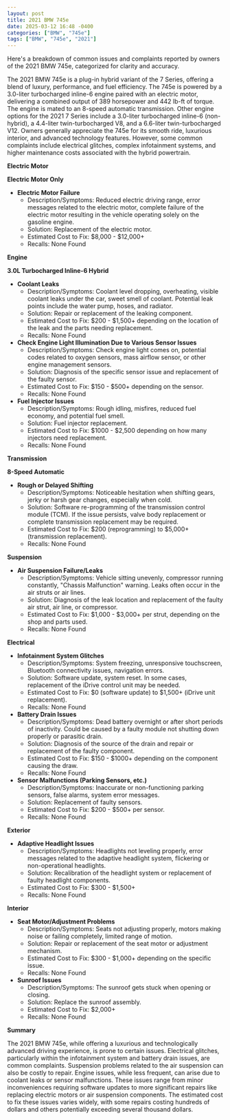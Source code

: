 ```yaml
---
layout: post
title: 2021 BMW 745e
date: 2025-03-12 16:48 -0400
categories: ["BMW", "745e"]
tags: ["BMW", "745e", "2021"]
---
```

Here's a breakdown of common issues and complaints reported by owners of the 2021 BMW 745e, categorized for clarity and accuracy.

The 2021 BMW 745e is a plug-in hybrid variant of the 7 Series, offering a blend of luxury, performance, and fuel efficiency. The 745e is powered by a 3.0-liter turbocharged inline-6 engine paired with an electric motor, delivering a combined output of 389 horsepower and 442 lb-ft of torque. The engine is mated to an 8-speed automatic transmission. Other engine options for the 2021 7 Series include a 3.0-liter turbocharged inline-6 (non-hybrid), a 4.4-liter twin-turbocharged V8, and a 6.6-liter twin-turbocharged V12. Owners generally appreciate the 745e for its smooth ride, luxurious interior, and advanced technology features. However, some common complaints include electrical glitches, complex infotainment systems, and higher maintenance costs associated with the hybrid powertrain.

**Electric Motor**

**Electric Motor Only**

*   **Electric Motor Failure**
    *   Description/Symptoms: Reduced electric driving range, error messages related to the electric motor, complete failure of the electric motor resulting in the vehicle operating solely on the gasoline engine.
    *   Solution: Replacement of the electric motor.
    *   Estimated Cost to Fix: $8,000 - $12,000+
    *   Recalls: None Found

**Engine**

**3.0L Turbocharged Inline-6 Hybrid**

*   **Coolant Leaks**
    *   Description/Symptoms: Coolant level dropping, overheating, visible coolant leaks under the car, sweet smell of coolant. Potential leak points include the water pump, hoses, and radiator.
    *   Solution: Repair or replacement of the leaking component.
    *   Estimated Cost to Fix: $200 - $1,500+ depending on the location of the leak and the parts needing replacement.
    *   Recalls: None Found
*   **Check Engine Light Illumination Due to Various Sensor Issues**
    *   Description/Symptoms: Check engine light comes on, potential codes related to oxygen sensors, mass airflow sensor, or other engine management sensors.
    *   Solution: Diagnosis of the specific sensor issue and replacement of the faulty sensor.
    *   Estimated Cost to Fix: $150 - $500+ depending on the sensor.
    *   Recalls: None Found
*   **Fuel Injector Issues**
    *   Description/Symptoms: Rough idling, misfires, reduced fuel economy, and potential fuel smell.
    *   Solution: Fuel injector replacement.
    *   Estimated Cost to Fix: $1000 - $2,500 depending on how many injectors need replacement.
    *   Recalls: None Found

**Transmission**

**8-Speed Automatic**

*   **Rough or Delayed Shifting**
    *   Description/Symptoms: Noticeable hesitation when shifting gears, jerky or harsh gear changes, especially when cold.
    *   Solution: Software re-programming of the transmission control module (TCM).  If the issue persists, valve body replacement or complete transmission replacement may be required.
    *   Estimated Cost to Fix: $200 (reprogramming) to $5,000+ (transmission replacement).
    *   Recalls: None Found

**Suspension**

*   **Air Suspension Failure/Leaks**
    *   Description/Symptoms: Vehicle sitting unevenly, compressor running constantly, "Chassis Malfunction" warning. Leaks often occur in the air struts or air lines.
    *   Solution: Diagnosis of the leak location and replacement of the faulty air strut, air line, or compressor.
    *   Estimated Cost to Fix: $1,000 - $3,000+ per strut, depending on the shop and parts used.
    *   Recalls: None Found

**Electrical**

*   **Infotainment System Glitches**
    *   Description/Symptoms: System freezing, unresponsive touchscreen, Bluetooth connectivity issues, navigation errors.
    *   Solution: Software update, system reset. In some cases, replacement of the iDrive control unit may be needed.
    *   Estimated Cost to Fix: $0 (software update) to $1,500+ (iDrive unit replacement).
    *   Recalls: None Found
*   **Battery Drain Issues**
    *   Description/Symptoms: Dead battery overnight or after short periods of inactivity. Could be caused by a faulty module not shutting down properly or parasitic drain.
    *   Solution: Diagnosis of the source of the drain and repair or replacement of the faulty component.
    *   Estimated Cost to Fix: $150 - $1000+ depending on the component causing the draw.
    *   Recalls: None Found
*   **Sensor Malfunctions (Parking Sensors, etc.)**
    *   Description/Symptoms: Inaccurate or non-functioning parking sensors, false alarms, system error messages.
    *   Solution: Replacement of faulty sensors.
    *   Estimated Cost to Fix: $200 - $500+ per sensor.
    *   Recalls: None Found

**Exterior**

*   **Adaptive Headlight Issues**
    *   Description/Symptoms: Headlights not leveling properly, error messages related to the adaptive headlight system, flickering or non-operational headlights.
    *   Solution: Recalibration of the headlight system or replacement of faulty headlight components.
    *   Estimated Cost to Fix: $300 - $1,500+
    *   Recalls: None Found

**Interior**

*   **Seat Motor/Adjustment Problems**
    *   Description/Symptoms: Seats not adjusting properly, motors making noise or failing completely, limited range of motion.
    *   Solution: Repair or replacement of the seat motor or adjustment mechanism.
    *   Estimated Cost to Fix: $300 - $1,000+ depending on the specific issue.
    *   Recalls: None Found
*   **Sunroof Issues**
    * Description/Symptoms: The sunroof gets stuck when opening or closing.
    * Solution: Replace the sunroof assembly.
    * Estimated Cost to Fix: $2,000+
    * Recalls: None Found

**Summary**

The 2021 BMW 745e, while offering a luxurious and technologically advanced driving experience, is prone to certain issues. Electrical glitches, particularly within the infotainment system and battery drain issues, are common complaints. Suspension problems related to the air suspension can also be costly to repair. Engine issues, while less frequent, can arise due to coolant leaks or sensor malfunctions. These issues range from minor inconveniences requiring software updates to more significant repairs like replacing electric motors or air suspension components. The estimated cost to fix these issues varies widely, with some repairs costing hundreds of dollars and others potentially exceeding several thousand dollars.

